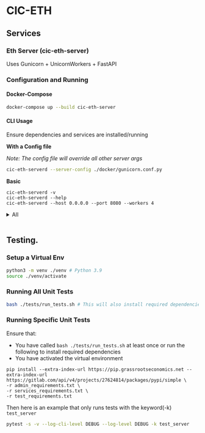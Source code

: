 # CIC-ETH

## Services

### Eth Server (cic-eth-server)

Uses Gunicorn + UnicornWorkers + FastAPI

### Configuration and Running

#### Docker-Compose

```bash
docker-compose up --build cic-eth-server
```

#### CLI Usage
Ensure dependencies and services are installed/running

**With a Config file**

_Note: The config file will override all other server args_
```bash
cic-eth-serverd --server-config ./docker/gunicorn.conf.py
```
**Basic**
```
cic-eth-serverd -v
cic-eth-serverd --help
cic-eth-serverd --host 0.0.0.0 --port 8080 --workers 4
```
<details>
  <summary>All</summary>
  
  
```
usage: cic-eth-serverd [-h] [-v] [-vv] [-c CONFIG] [-n NAMESPACE] [--dumpconfig {env,ini}] [--env-prefix ENV_PREFIX] [--raw] [--redis-host REDIS_HOST]
                       [--redis-port REDIS_PORT] [--redis-db REDIS_DB] [--redis-host-callback REDIS_HOST_CALLBACK] [--redis-port-callback REDIS_PORT_CALLBACK]
                       [--redis-timeout REDIS_TIMEOUT] [--celery-scheme CELERY_SCHEME] [--celery-host CELERY_HOST] [--celery-port CELERY_PORT]
                       [--celery-db CELERY_DB] [--celery-result-scheme CELERY_RESULT_SCHEME] [--celery-result-host CELERY_RESULT_HOST]
                       [--celery-result-port CELERY_RESULT_PORT] [--celery-result-db CELERY_RESULT_DB] [--celery-no-result] [-q CELERY_QUEUE]
                       [--server-port SERVER_PORT] [--server-host SERVER_HOST] [--server-workers SERVER_WORKERS] [--server-config SERVER_CONFIG]

optional arguments:
-h, --help show this help message and exit
-v Be verbose
-vv Be more verbose
-c CONFIG, --config CONFIG
Configuration directory
-n NAMESPACE, --namespace NAMESPACE
Configuration namespace
--dumpconfig {env,ini}
Output configuration and quit. Use with --raw to omit values and output schema only.
--env-prefix ENV_PREFIX
environment prefix for variables to overwrite configuration
--raw Do not decode output
--redis-host REDIS_HOST
redis host to use for task submission
--redis-port REDIS_PORT
redis host to use for task submission
--redis-db REDIS_DB redis db to use
--redis-host-callback REDIS_HOST_CALLBACK
redis host to use for callback (defaults to redis host)
--redis-port-callback REDIS_PORT_CALLBACK
redis port to use for callback (defaults to redis port)
--redis-timeout REDIS_TIMEOUT
Redis callback timeout
--celery-scheme CELERY_SCHEME
Celery broker scheme (defaults to "redis")
--celery-host CELERY_HOST
Celery broker host (defaults to redis host)
--celery-port CELERY_PORT
Celery broker port (defaults to redis port)
--celery-db CELERY_DB
Celery broker db (defaults to redis db)
--celery-result-scheme CELERY_RESULT_SCHEME
Celery result backend scheme (defaults to celery broker scheme)
--celery-result-host CELERY_RESULT_HOST
Celery result backend host (defaults to celery broker host)
--celery-result-port CELERY_RESULT_PORT
Celery result backend port (defaults to celery broker port)
--celery-result-db CELERY_RESULT_DB
Celery result backend db (defaults to celery broker db)
--celery-no-result Disable the Celery results backend
-q CELERY_QUEUE, --celery-queue CELERY_QUEUE
Task queue
--server-port SERVER_PORT
Server port
--server-host SERVER_HOST
Server host
--server-workers SERVER_WORKERS
The number of worker processes for handling requests
--server-config SERVER_CONFIG
Gunicorn config file, or python module. It will override all other server args. (see
https://docs.gunicorn.org/en/19.2.1/settings.html#config-file)

````
</details>
<br/>

## Testing.

### Setup a Virtual Env

```bash
python3 -m venv ./venv # Python 3.9
source ./venv/activate
````

### Running All Unit Tests

```bash
bash ./tests/run_tests.sh # This will also install required dependencies
```

### Running Specific Unit Tests

Ensure that:

- You have called `bash ./tests/run_tests.sh` at least once or run the following to install required dependencies
- You have activated the virtual environment

```
pip install --extra-index-url https://pip.grassrootseconomics.net --extra-index-url https://gitlab.com/api/v4/projects/27624814/packages/pypi/simple \
-r admin_requirements.txt \
-r services_requirements.txt \
-r test_requirements.txt
```

Then here is an example that only runs tests with the keyword(-k) `test_server`

```bash
pytest -s -v --log-cli-level DEBUG --log-level DEBUG -k test_server
```
